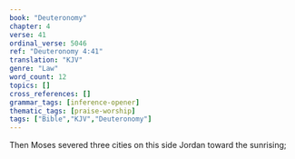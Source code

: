 ```yaml
---
book: "Deuteronomy"
chapter: 4
verse: 41
ordinal_verse: 5046
ref: "Deuteronomy 4:41"
translation: "KJV"
genre: "Law"
word_count: 12
topics: []
cross_references: []
grammar_tags: [inference-opener]
thematic_tags: [praise-worship]
tags: ["Bible","KJV","Deuteronomy"]
---
```

Then Moses severed three cities on this side Jordan toward the sunrising;
